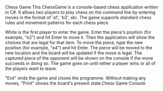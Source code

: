 Chess Game 
This ChessGame is a console-based chess application written in C#. It allows two players to play chess on the command line by entering moves in the format of 'a1', 'b2', etc.
The game supports standard chess rules and movement patterns for each chess piece.

White is the first player to enter the game.
Enter the piece's position (for example, "e2") and hit Enter to move it.
Then the application will show the choices that are legal for that item.
To move the piece, type the new position (for example, "e4") and hit Enter.
The piece will be moved to the new location and the board will be updated if the move is legal.
The captured piece of the opponent will be shown on the console if the move succeeds in doing so.
The game goes on until either a player wins or all of the players want to leave.

"Exit" ends the game and closes the programme.
Without making any moves, "Print" shows the board's present state.Chess Game Console
